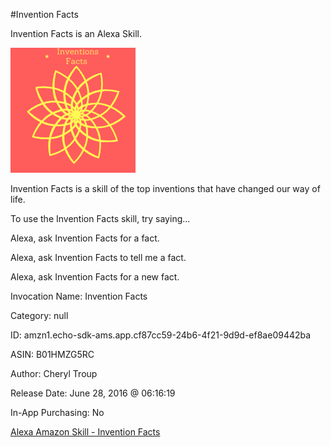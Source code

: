#Invention Facts

 
Invention Facts is an Alexa Skill. 
 
![Invention Facts](img/invention200.png)
 
Invention Facts is a skill of the top inventions that have changed our way of life.
 

To use the Invention Facts skill, try saying...

Alexa, ask Invention Facts for a fact.

Alexa, ask Invention Facts to tell me a fact.

Alexa, ask Invention Facts for a new fact.



Invocation Name: Invention Facts

Category: null

ID: amzn1.echo-sdk-ams.app.cf87cc59-24b6-4f21-9d9d-ef8ae09442ba

ASIN: B01HMZG5RC

Author: Cheryl Troup

Release Date: June 28, 2016 @ 06:16:19

In-App Purchasing: No

[Alexa Amazon Skill - Invention Facts](http://alexa.amazon.com/spa/index.html#skills/dp/B01HMZG5RC/?ref=skill_dsk_skb_sr_0)

